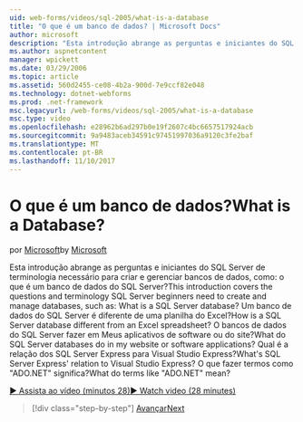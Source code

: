 ```yaml
---
uid: web-forms/videos/sql-2005/what-is-a-database
title: "O que é um banco de dados? | Microsoft Docs"
author: microsoft
description: "Esta introdução abrange as perguntas e iniciantes do SQL Server de terminologia necessário para criar e gerenciar bancos de dados, como: o que é um banco de dados do SQL Server? Como..."
ms.author: aspnetcontent
manager: wpickett
ms.date: 03/29/2006
ms.topic: article
ms.assetid: 560d2455-ce08-4b2a-900d-7e9ccf82e048
ms.technology: dotnet-webforms
ms.prod: .net-framework
msc.legacyurl: /web-forms/videos/sql-2005/what-is-a-database
msc.type: video
ms.openlocfilehash: e28962b6ad297b0e19f2607c4bc6657517924acb
ms.sourcegitcommit: 9a9483aceb34591c97451997036a9120c3fe2baf
ms.translationtype: MT
ms.contentlocale: pt-BR
ms.lasthandoff: 11/10/2017
---
```

<a name="what-is-a-database"></a><span data-ttu-id="148fc-105">O que é um banco de dados?</span><span class="sxs-lookup"><span data-stu-id="148fc-105">What is a Database?</span></span>
====================
<span data-ttu-id="148fc-106">por [Microsoft](https://github.com/microsoft)</span><span class="sxs-lookup"><span data-stu-id="148fc-106">by [Microsoft](https://github.com/microsoft)</span></span>

<span data-ttu-id="148fc-107">Esta introdução abrange as perguntas e iniciantes do SQL Server de terminologia necessário para criar e gerenciar bancos de dados, como: o que é um banco de dados do SQL Server?</span><span class="sxs-lookup"><span data-stu-id="148fc-107">This introduction covers the questions and terminology SQL Server beginners need to create and manage databases, such as: What is a SQL Server database?</span></span> <span data-ttu-id="148fc-108">Um banco de dados do SQL Server é diferente de uma planilha do Excel?</span><span class="sxs-lookup"><span data-stu-id="148fc-108">How is a SQL Server database different from an Excel spreadsheet?</span></span> <span data-ttu-id="148fc-109">O bancos de dados do SQL Server fazer em Meus aplicativos de software ou do site?</span><span class="sxs-lookup"><span data-stu-id="148fc-109">What do SQL Server databases do in my website or software applications?</span></span> <span data-ttu-id="148fc-110">Qual é a relação dos SQL Server Express para Visual Studio Express?</span><span class="sxs-lookup"><span data-stu-id="148fc-110">What's SQL Server Express' relation to Visual Studio Express?</span></span> <span data-ttu-id="148fc-111">O que fazer termos como "ADO.NET" significa?</span><span class="sxs-lookup"><span data-stu-id="148fc-111">What do terms like "ADO.NET" mean?</span></span>

[<span data-ttu-id="148fc-112">&#9654; Assista ao vídeo (minutos 28)</span><span class="sxs-lookup"><span data-stu-id="148fc-112">&#9654; Watch video (28 minutes)</span></span>](https://channel9.msdn.com/Blogs/ASP-NET-Site-Videos/what-is-a-database)

>[!div class="step-by-step"]
[<span data-ttu-id="148fc-113">Avançar</span><span class="sxs-lookup"><span data-stu-id="148fc-113">Next</span></span>](understanding-database-tables-and-records.md)
